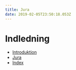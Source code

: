 ```yaml
---
title: Jura
date: 2019-02-05T23:50:18.053Z
---
```

# Indledning

* [Introduktion](README.md)
* [Jura](jura-6.md)
* [Index](GLOSSARY.md)

